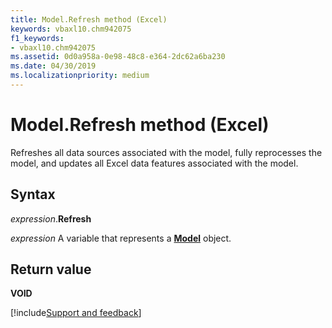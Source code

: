 ```yaml
---
title: Model.Refresh method (Excel)
keywords: vbaxl10.chm942075
f1_keywords:
- vbaxl10.chm942075
ms.assetid: 0d0a958a-0e98-48c8-e364-2dc62a6ba230
ms.date: 04/30/2019
ms.localizationpriority: medium
---
```



# Model.Refresh method (Excel)

Refreshes all data sources associated with the model, fully reprocesses the model, and updates all Excel data features associated with the model.


## Syntax

_expression_.**Refresh**

_expression_ A variable that represents a **[Model](Excel.Model.md)** object.


## Return value

**VOID**




[!include[Support and feedback](~/includes/feedback-boilerplate.md)]
